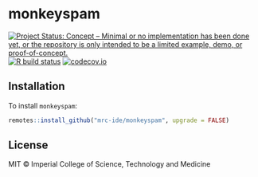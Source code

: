 # monkeyspam

<!-- badges: start -->
[![Project Status: Concept – Minimal or no implementation has been done yet, or the repository is only intended to be a limited example, demo, or proof-of-concept.](https://www.repostatus.org/badges/latest/concept.svg)](https://www.repostatus.org/#concept)
[![R build status](https://github.com/mrc-ide/monkeyspam/workflows/R-CMD-check/badge.svg)](https://github.com/mrc-ide/monkeyspam/actions)
[![codecov.io](https://codecov.io/github/mrc-ide/monkeyspam/coverage.svg?branch=main)](https://codecov.io/github/mrc-ide/monkeyspam?branch=main)
<!-- badges: end -->

## Installation

To install `monkeyspam`:

```r
remotes::install_github("mrc-ide/monkeyspam", upgrade = FALSE)
```

## License

MIT © Imperial College of Science, Technology and Medicine
